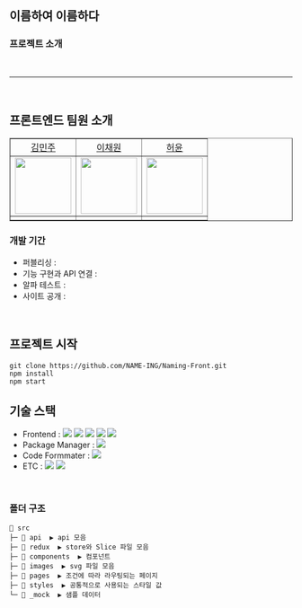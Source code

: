 ## 이름하여 이름하다

### 프로젝트 소개

<br>
<hr>
<br>

## 프론트엔드 팀원 소개

<table border="" cellspacing="0" cellpadding="0" width="100%">
    <tr width="100%">
        <td align="center"><a href= "">김민주</a></td>
        <td align="center"><a href= "">이채원</a></td>
        <td  align="center"><a href= "">허윤</a></td>
    </tr>
    <tr width="100%">
         <td  align="center"><img src = "" width="100px"/></td>
        <td  align="center"><img src = "" width="100px" /></td>
        <td  align="center"><img src = "" width="100px"/></td>
    </tr>
    <tr width="100%">
      <td  align="center"></td>
      <td  align="center"></td>
      <td  align="center"></td>
   </tr>
</table>

### 개발 기간

- 퍼블리싱 : 
- 기능 구현과 API 연결 : 
- 알파 테스트 :
- 사이트 공개 : 

<br/>

## 프로젝트 시작
```
git clone https://github.com/NAME-ING/Naming-Front.git
npm install
npm start
```

## 기술 스택

- Frontend : <img src="https://img.shields.io/badge/React-61DAFB?style=flat-square&logo=React&logoColor=white"> <img src="https://img.shields.io/badge/Redux-764ABC?style=flat-square&logo=Redux&logoColor=white"> <img src="https://img.shields.io/badge/ReduxToolkit-764ABC?style=flat-square&logo=Redux&logoColor=white"> <img src="https://img.shields.io/badge/ReduxPersist-764ABC?style=flat-square&logo=Redux&logoColor=white"> <img src="https://img.shields.io/badge/styled_components-DB7093?style=flat-square&logo=styled-components&logoColor=white">
- Package Manager : <img src="https://img.shields.io/badge/npm-CB3837?style=flat-square&logo=npm&logoColor=white">
- Code Formmater : <img src="https://img.shields.io/badge/Prettier-F7B93E?style=flat-square&logo=React&logoColor=white">
- ETC :
 <img src="https://img.shields.io/badge/Figma-F24E1E?style=flat-square&logo=Figma&logoColor=white"/> <img src="https://img.shields.io/badge/GitHub-181717?style=flat-square&logo=GitHub&logoColor=white"/> 
</br>

### 폴더 구조

```
📂 src
├─ 📂 api  ▶️ api 모음
├─ 📂 redux  ▶️ store와 Slice 파일 모음
├─ 📂 components  ▶️ 컴포넌트
├─ 📂 images  ▶️ svg 파일 모음
├─ 📂 pages  ▶️ 조건에 따라 라우팅되는 페이지
├─ 📂 styles  ▶️ 공통적으로 사용되는 스타일 값
└─ 📂 _mock  ▶️ 샘플 데이터
```